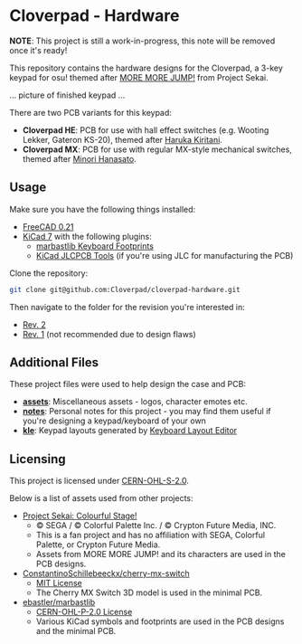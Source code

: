 # Cloverpad - Hardware

**NOTE**: This project is still a work-in-progress, this note will be removed once it's ready!

This repository contains the hardware designs for the Cloverpad, a 3-key keypad for osu! themed after [MORE MORE JUMP!](https://www.sekaipedia.org/wiki/MORE_MORE_JUMP!) from Project Sekai.

... picture of finished keypad ...

There are two PCB variants for this keypad:

- **Cloverpad HE**: PCB for use with hall effect switches (e.g. Wooting Lekker, Gateron KS-20), themed after [Haruka Kiritani](https://www.sekaipedia.org/wiki/Kiritani_Haruka).
- **Cloverpad MX**: PCB for use with regular MX-style mechanical switches, themed after [Minori Hanasato](https://www.sekaipedia.org/wiki/Hanasato_Minori).

## Usage

Make sure you have the following things installed:

- [FreeCAD 0.21](https://www.freecad.org/)
- [KiCad 7](https://www.kicad.org/) with the following plugins:
  - [marbastlib Keyboard Footprints](https://github.com/ebastler/marbastlib)
  - [KiCad JLCPCB Tools](https://github.com/Bouni/kicad-jlcpcb-tools) (if you're using JLC for manufacturing the PCB)

Clone the repository:

```bash
git clone git@github.com:Cloverpad/cloverpad-hardware.git
```

Then navigate to the folder for the revision you're interested in:

- [Rev. 2](./rev2)
- [Rev. 1](./rev1) (not recommended due to design flaws)

## Additional Files

These project files were used to help design the case and PCB:

- [**assets**](./assets): Miscellaneous assets - logos, character emotes etc.
- [**notes**](./notes): Personal notes for this project - you may find them useful if you're designing a keypad/keyboard of your own
- [**kle**](./kle): Keypad layouts generated by [Keyboard Layout Editor](http://www.keyboard-layout-editor.com/)

## Licensing

This project is licensed under [CERN-OHL-S-2.0](./LICENSE).

Below is a list of assets used from other projects:

- [Project Sekai: Colourful Stage!](https://www.colorfulstage.com/)
  - © SEGA / © Colorful Palette Inc. / © Crypton Future Media, INC.
  - This is a fan project and has no affiliation with SEGA, Colorful Palette, or Crypton Future Media.
  - Assets from MORE MORE JUMP! and its characters are used in the PCB designs.
- [ConstantinoSchillebeeckx/cherry-mx-switch](https://github.com/ConstantinoSchillebeeckx/cherry-mx-switch)
  - [MIT License](https://github.com/ConstantinoSchillebeeckx/cherry-mx-switch/blob/master/LICENSE)
  - The Cherry MX Switch 3D model is used in the minimal PCB.
- [ebastler/marbastlib](https://github.com/ebastler/marbastlib)
  - [CERN-OHL-P-2.0 License](https://github.com/ebastler/marbastlib/blob/main/LICENSE)
  - Various KiCad symbols and footprints are used in the PCB designs and the minimal PCB.

